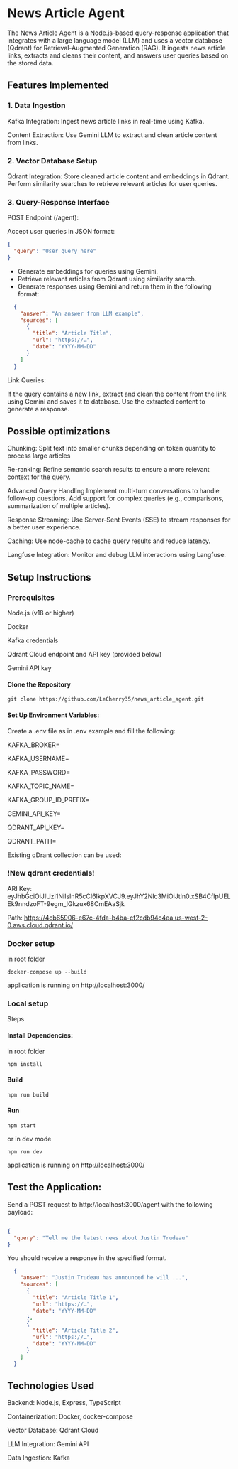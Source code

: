 # News Article Agent
The News Article Agent is a Node.js-based query-response application that integrates with a large language model (LLM) and uses a vector database (Qdrant) for Retrieval-Augmented Generation (RAG). It ingests news article links, extracts and cleans their content, and answers user queries based on the stored data.

## Features Implemented
### 1. Data Ingestion
Kafka Integration:
Ingest news article links in real-time using Kafka.

Content Extraction:
Use Gemini LLM to extract and clean article content from links.

### 2. Vector Database Setup
Qdrant Integration:
Store cleaned article content and embeddings in Qdrant.
Perform similarity searches to retrieve relevant articles for user queries.

### 3. Query-Response Interface
POST Endpoint (/agent):

Accept user queries in JSON format:

```json
{
  "query": "User query here"
}
```
- Generate embeddings for queries using Gemini.
- Retrieve relevant articles from Qdrant using similarity search.
- Generate responses using Gemini and return them in the following format:
```json
  {
    "answer": "An answer from LLM example",
    "sources": [
      {
        "title": "Article Title",
        "url": "https://…",
        "date": "YYYY-MM-DD"
      }
    ]
  }
  ```
Link Queries:

If the query contains a new link, extract and clean the content from the link using Gemini and saves it to database.
Use the extracted content to generate a response.

## Possible optimizations
Chunking:
Split text into smaller chunks depending on token quantity to process large articles

Re-ranking:
Refine semantic search results to ensure a more relevant context for the query.

Advanced Query Handling
Implement multi-turn conversations to handle follow-up questions.
Add support for complex queries (e.g., comparisons, summarization of multiple articles).

Response Streaming:
Use Server-Sent Events (SSE) to stream responses for a better user experience.

Caching:
Use node-cache to cache query results and reduce latency.

Langfuse Integration:
Monitor and debug LLM interactions using Langfuse.

## Setup Instructions

### Prerequisites

Node.js (v18 or higher)

Docker

Kafka credentials

Qdrant Cloud endpoint and API key (provided below)

Gemini API key

#### Clone the Repository
```
git clone https://github.com/LeCherry35/news_article_agent.git
```

#### Set Up Environment Variables:
Create a .env file as in .env example and fill the following:

KAFKA_BROKER=

KAFKA_USERNAME=

KAFKA_PASSWORD=

KAFKA_TOPIC_NAME=

KAFKA_GROUP_ID_PREFIX=

GEMINI_API_KEY=

QDRANT_API_KEY=

QDRANT_PATH=

Existing qDrant collection can be used:

### !New qdrant credentials! ###
ARI Key: eyJhbGciOiJIUzI1NiIsInR5cCI6IkpXVCJ9.eyJhY2Nlc3MiOiJtIn0.xSB4CflpUELEk9nndzoFT-9egm_IGkzux68CmEAaSjk

Path: https://4cb65906-e67c-4fda-b4ba-cf2cdb94c4ea.us-west-2-0.aws.cloud.qdrant.io/

### Docker setup
in root folder
```
docker-compose up --build
```

application is running on http://localhost:3000/

### Local setup
Steps

#### Install Dependencies:
in root folder
```
npm install
```


#### Build 
```
npm run build
```

#### Run

```
npm start
```

or in dev mode

```
npm run dev
```

application is running on http://localhost:3000/

## Test the Application:

Send a POST request to http://localhost:3000/agent with the following payload:

```json

{
  "query": "Tell me the latest news about Justin Trudeau"
}
```
You should receive a response in the specified format.
```json
  {
    "answer": "Justin Trudeau has announced he will ...",
    "sources": [
      {
        "title": "Article Title 1",
        "url": "https://…",
        "date": "YYYY-MM-DD"
      },
      {
        "title": "Article Title 2",
        "url": "https://…",
        "date": "YYYY-MM-DD"
      }
    ]
  }
  ```

## Technologies Used
Backend: Node.js, Express, TypeScript

Containerization: Docker, docker-compose

Vector Database: Qdrant Cloud

LLM Integration: Gemini API

Data Ingestion: Kafka




